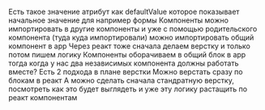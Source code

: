Есть такое значение атрибут как defaultValue которое показывает начальное значение для например формы
Компоненты можно импортировать в другие компоненты и уже с помощью родительского компонента (туда куда импортировали) можно импортировать общий компонент в app
Через реакт тоже сначала делаем верстку и только потом пишем логику
Компоненты оборачиваем в общий блок в app тогда когда у нас два независимых компонента должны работать вместе?
Есть 2 подхода в плане верстки
Можно верстать сразу по блокам в реакт
А можно сделать сначала стандратную верстку, посмотреть как это будет выглядеть и уже эту логику растащить по реакт компонентам